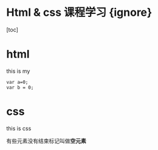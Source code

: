 # Html & css 课程学习 {ignore}
[toc]
# html
this is my
```
var a=0;
var b = 0;
```
# css
this is css

有些元素没有结束标记叫做**空元素**


